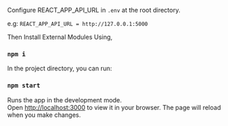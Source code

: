 Configure REACT_APP_API_URL in `.env` at the root directory.

e.g:
`REACT_APP_API_URL = http://127.0.0.1:5000`

Then Install External Modules Using,

### `npm i`

In the project directory, you can run:

### `npm start`

Runs the app in the development mode.\
Open [http://localhost:3000](http://localhost:3000) to view it in your browser.
The page will reload when you make changes.

